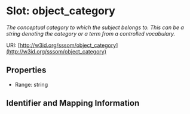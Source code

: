 # Slot: object_category
_The conceptual category to which the subject belongs to. This can be a string denoting the category or a term from a controlled vocabulary._


URI: [http://w3id.org/sssom/object_category](http://w3id.org/sssom/object_category)



<!-- no inheritance hierarchy -->


## Properties

 * Range: string



## Identifier and Mapping Information





